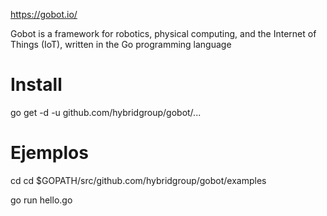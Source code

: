 https://gobot.io/

Gobot is a framework for robotics, physical computing, and the Internet of Things (IoT), written in the Go programming language

# Install
go get -d -u github.com/hybridgroup/gobot/...


# Ejemplos
cd cd $GOPATH/src/github.com/hybridgroup/gobot/examples

go run hello.go


